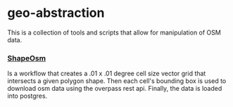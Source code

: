 # geo-abstraction

This is a collection of tools and scripts that allow for manipulation of OSM data.

### [ShapeOsm](https://github.com/dpaikoff/geo-abstraction/tree/master/ShapeOsm)

Is a workflow that creates a .01 x .01 degree cell size vector grid that intersects a given polygon shape. Then each cell's bounding box is used to download osm data using the overpass rest api. Finally, the data is loaded into postgres.